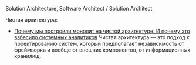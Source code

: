 Solution Architecture, Software Architect / Solution Architect 

Чистая архитектура:
- [Почему мы построили монолит на чистой архитектуре. И почему это взбесило системных аналитиков](https://habr.com/ru/companies/agima/articles/889962/)
Чистая архитектура — это подход к проектированию систем, который предполагает независимость от фреймворка и вообще от внешних компонентов, от информационных хранилищ.
